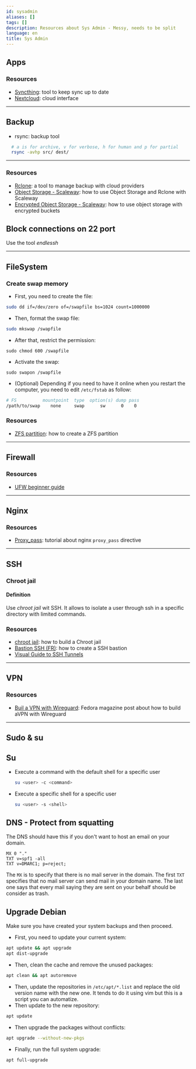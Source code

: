 ```yaml
---
id: sysadmin
aliases: []
tags: []
description: Resources about Sys Admin - Messy, needs to be split
language: en
title: Sys Admin
---
```


## Apps

### Resources

* [Syncthing](https://syncthing.net/): tool to keep sync up to date
* [Nextcloud](https://nextcloud.com/): cloud interface

<hr />

## Backup

* rsync: backup tool
```sh
  # a is for archive, v for verbose, h for human and p for partial
  rsync -avhp src/ dest/
```

<hr />

### Resources

* [Rclone](https://rclone.org/docs/): a tool to manage backup with cloud providers
* [Object Storage - Scaleway](https://www.scaleway.com/en/docs/tutorials/migrate-data-rclone/): how to use Object Storage and Rclone with Scaleway
* [Encrypted Object Storage - Scaleway](https://www.scaleway.com/en/docs/tutorials/encrypt-s3-data-rclone/): how to use object storage with encrypted buckets

## Block connections on 22 port

Use the tool *endlessh*

<hr />

## FileSystem

### Create swap memory

* First, you need to create the file:
```bash
sudo dd if=/dev/zero of=/swapfile bs=1024 count=1000000
```
* Then, format the swap file:
```bash
sudo mkswap /swapfile
```
* After that, restrict the permission:
```
sudo chmod 600 /swapfile
```
* Activate the swap:
```
sudo swapon /swapfile
```
* (Optional) Depending if you need to have it online when you restart the computer, you need to edit `/etc/fstab` as follow:
```bash
# FS          mountpoint  type  option(s) dump pass
/path/to/swap    none     swap      sw      0    0
```

### Resources

* [ZFS partition](https://unix.stackexchange.com/questions/672151/create-zfs-partition-on-existing-drive): how to create a ZFS partition

<hr />

## Firewall

### Resources

* [UFW beginner guide](https://www.digitalocean.com/community/tutorials/ufw-essentials-common-firewall-rules-and-commands)

<hr />

## Nginx

### Resources

* [Proxy_pass](https://dev.to/danielkun/nginx-everything-about-proxypass-2ona): tutorial about nginx `proxy_pass` directive

<hr />

## SSH

### Chroot jail

#### Definition

Use *chroot jail* wit SSH. It allows to isolate a user through ssh in a
specific directory with limited commands.

### Resources

* [chroot jail](https://allanfeid.com/content/creating-chroot-jail-ssh-access): how to build a Chroot jail
* [Bastion SSH (FR)](https://blog.octo.com/le-bastion-ssh/): how to create a SSH bastion
* [Visual Guide to SSH Tunnels](https://iximiuz.com/en/posts/ssh-tunnels/)

<hr />

## VPN

### Resources

* [Buil a VPN with Wireguard](https://fedoramagazine.org/build-a-virtual-private-network-with-wireguard/): Fedora magazine post about how to build aVPN with Wireguard

<hr />

## Sudo & su

## Su

* Execute a command with the default shell for a specific user
  ```sh
  su <user> -c <command>
  ```
* Execute a specific shell for a specific user
  ```sh
  su <user> -s <shell>
  ```

## DNS - Protect from squatting

The DNS should have this if you don't want to host an email on your domain.

```dns
MX 0 "."
TXT v=spf1 -all
TXT v=DMARC1; p=reject;
```

The `MX` is to specify that there is no mail server in the domain. The first
`TXT` specifies that no mail server can send mail in your domain name. The last
one says that every mail saying they are sent on your behalf should be consider
as trash.

## Upgrade Debian

Make sure you have created your system backups and then proceed.

- First, you need to update your current system:
```sh
apt update && apt upgrade
apt dist-upgrade
```
- Then, clean the cache and remove the unused packages:
```sh
apt clean && apt autoremove
```
- Then, update the repositories in `/etc/apt/*.list` and replace the old version name with the new one. It tends to do it using vim but this is a script you can automatize.
- Then update to the new repository:
```sh
apt update
```
- Then upgrade the packages without conflicts:
```sh
apt upgrade --without-new-pkgs
```
- Finally, run the full system upgrade:
```sh
apt full-upgrade
```